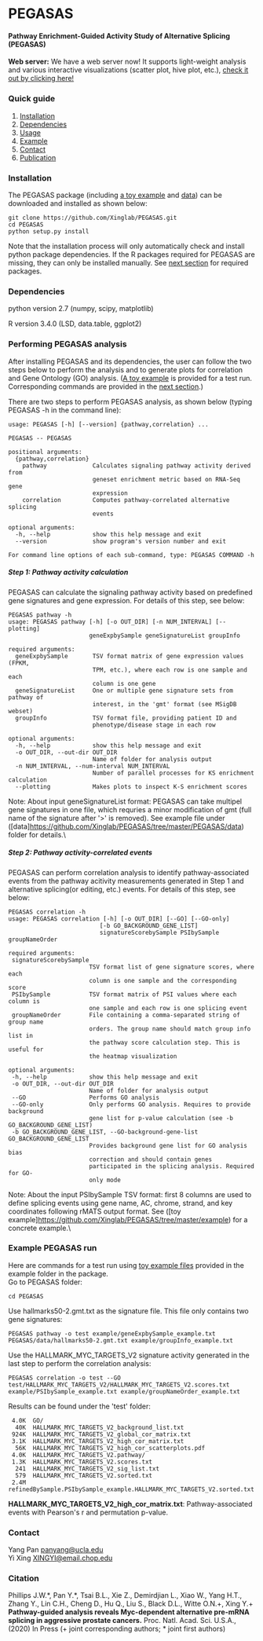 # PEGASAS
#### Pathway Enrichment-Guided Activity Study of Alternative Splicing (PEGASAS)
__Web server:__ We have a web server now! It supports light-weight analysis and various interactive visualizations (scatter plot, hive plot, etc.), [check it out by clicking here!](http://xingshiny.research.chop.edu:3838/PEGASASServer/) 

### Quick guide
1. [Installation](#installation)
2. [Dependencies](#dependencies)
3. [Usage](#performing-pegasas-analysis)
4. [Example](#example-pegasas-run)
4. [Contact](#contact)
5. [Publication](#citation)

### Installation
The PEGASAS package (including [a toy example](https://github.com/Xinglab/PEGASAS/tree/master/example) and [data](https://github.com/Xinglab/PEGASAS/tree/master/PEGASAS/data)) can be downloaded and installed as shown below:
```
git clone https://github.com/Xinglab/PEGASAS.git
cd PEGASAS
python setup.py install
```
Note that the installation process will only automatically check and install python package dependencies. If the R packages required for PEGASAS are missing, they can only be installed manually. See [next section](#dependencies) for required packages.

### Dependencies 
python version 2.7 (numpy, scipy, matplotlib)

R version 3.4.0 (LSD, data.table, ggplot2)

### Performing PEGASAS analysis
After installing PEGASAS and its dependencies, the user can follow the two steps below to perform the analysis and to generate plots for correlation and Gene Ontology (GO) analysis.  ([A toy example](https://github.com/Xinglab/PEGASAS/tree/master/example) is provided for a test run. Corresponding commands are provided in the [next section](#example-pegasas-run).)

There are two steps to perform PEGASAS analysis, as shown below (typing PEGASAS -h in the command line):
```
usage: PEGASAS [-h] [--version] {pathway,correlation} ...

PEGASAS -- PEGASAS

positional arguments:
  {pathway,correlation}
    pathway             Calculates signaling pathway activity derived from
                        geneset enrichment metric based on RNA-Seq gene
                        expression
    correlation         Computes pathway-correlated alternative splicing
                        events

optional arguments:
  -h, --help            show this help message and exit
  --version             show program's version number and exit

For command line options of each sub-command, type: PEGASAS COMMAND -h
```
##### Step 1: Pathway activity calculation
PEGASAS can calculate the signaling pathway activity based on predefined gene signatures and gene expression. For details of this step, see below:
```
PEGASAS pathway -h
usage: PEGASAS pathway [-h] [-o OUT_DIR] [-n NUM_INTERVAL] [--plotting]
                       geneExpbySample geneSignatureList groupInfo

required arguments:
  geneExpbySample       TSV format matrix of gene expression values (FPKM,
                        TPM, etc.), where each row is one sample and each
                        column is one gene
  geneSignatureList     One or multiple gene signature sets from pathway of
                        interest, in the 'gmt' format (see MSigDB webset)
  groupInfo             TSV format file, providing patient ID and
                        phenotype/disease stage in each row

optional arguments:
  -h, --help            show this help message and exit
  -o OUT_DIR, --out-dir OUT_DIR
                        Name of folder for analysis output
  -n NUM_INTERVAL, --num-interval NUM_INTERVAL
                        Number of parallel processes for KS enrichment calculation
  --plotting            Makes plots to inspect K-S enrichment scores
  ```
Note:
About input geneSignatureList format: PEGASAS can take multipel gene signatures in one file, which requries a minor modification of gmt (full name of the signature after '>' is removed). See example file under ([data]https://github.com/Xinglab/PEGASAS/tree/master/PEGASAS/data) folder for details.\

 ##### Step 2: Pathway activity-correlated events
PEGASAS can perform correlation analysis to identify pathway-associated events from the pathway acitivity measurements generated in Step 1 and alternative splicing(or editing, etc.) events. For details of this step, see below:
 ```
PEGASAS correlation -h
usage: PEGASAS correlation [-h] [-o OUT_DIR] [--GO] [--GO-only]
                           [-b GO_BACKGROUND_GENE_LIST]
                           signatureScorebySample PSIbySample groupNameOrder

required arguments:
  signatureScorebySample
                        TSV format list of gene signature scores, where each
                        column is one sample and the corresponding score
  PSIbySample           TSV format matrix of PSI values where each column is
                        one sample and each row is one splicing event
  groupNameOrder        File containing a comma-separated string of group name
                        orders. The group name should match group info list in
                        the pathway score calculation step. This is useful for
                        the heatmap visualization

optional arguments:
  -h, --help            show this help message and exit
  -o OUT_DIR, --out-dir OUT_DIR
                        Name of folder for analysis output
  --GO                  Performs GO analysis
  --GO-only             Only performs GO analysis. Requires to provide background
                        gene list for p-value calculation (see -b GO_BACKGROUND_GENE_LIST)
  -b GO_BACKGROUND_GENE_LIST, --GO-background-gene-list GO_BACKGROUND_GENE_LIST
                        Provides background gene list for GO analysis bias
                        correction and should contain genes
                        participated in the splicing analysis. Required for GO-
                        only mode

```
Note:
About the input PSIbySample TSV format: first 8 columns are used to define splicing events using gene name, AC, chrome, strand, and key coordinates following rMATS output format. See ([toy example]https://github.com/Xinglab/PEGASAS/tree/master/example) for a concrete example.\ 
### Example PEGASAS run
Here are commands for a test run using [toy example files](https://github.com/Xinglab/PEGASAS/tree/master/example) provided in the example folder in the package.\
Go to PEGASAS folder:
```
cd PEGASAS
```
Use hallmarks50-2.gmt.txt as the signature file. This file only contains two gene signatures:
```
PEGASAS pathway -o test example/geneExpbySample_example.txt PEGASAS/data/hallmarks50-2.gmt.txt example/groupInfo_example.txt
```
Use the HALLMARK_MYC_TARGETS_V2 signature activity generated in the last step to perform the correlation analysis:
```
PEGASAS correlation -o test --GO test/HALLMARK_MYC_TARGETS_V2/HALLMARK_MYC_TARGETS_V2.scores.txt example/PSIbySample_example.txt example/groupNameOrder_example.txt
```
Results can be found under the 'test' folder:
```
 4.0K  GO/ 
  40K  HALLMARK_MYC_TARGETS_V2_background_list.txt
 924K  HALLMARK_MYC_TARGETS_V2_global_cor_matrix.txt
 3.1K  HALLMARK_MYC_TARGETS_V2_high_cor_matrix.txt
  56K  HALLMARK_MYC_TARGETS_V2_high_cor_scatterplots.pdf
 4.0K  HALLMARK_MYC_TARGETS_V2.pathway/
 1.3K  HALLMARK_MYC_TARGETS_V2.scores.txt
  241  HALLMARK_MYC_TARGETS_V2_sig_list.txt
  579  HALLMARK_MYC_TARGETS_V2.sorted.txt
 2.4M  refinedBySample.PSIbySample_example.HALLMARK_MYC_TARGETS_V2.sorted.txt
```
__HALLMARK_MYC_TARGETS_V2_high_cor_matrix.txt__: Pathway-associated events with Pearson's r and permutation p-value.


### Contact

Yang Pan <panyang@ucla.edu>\
Yi Xing <XINGYI@email.chop.edu>

### Citation

Phillips J.W.\*, Pan Y.\*, Tsai B.L., Xie Z., Demirdjian L., Xiao W., Yang H.T., Zhang Y., Lin C.H., Cheng D., Hu Q., Liu S., Black D.L., Witte O.N.+, Xing Y.+ __Pathway-guided analysis reveals Myc-dependent alternative pre-mRNA splicing in aggressive prostate cancers.__ Proc. Natl. Acad. Sci. U.S.A., (2020) In Press (+ joint corresponding authors; \* joint first authors)
